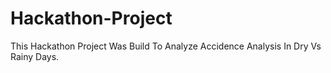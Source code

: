 # Hackathon-Project
This Hackathon Project Was Build To Analyze Accidence Analysis In Dry Vs Rainy Days.
